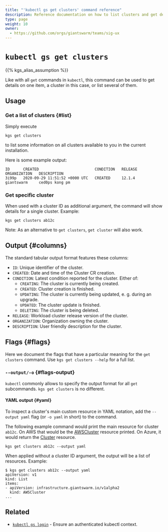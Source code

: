 ```yaml
---
title: "'kubectl gs get clusters' command reference"
description: Reference documentation on how to list clusters and get details for a single cluster using 'kubectl gs'.
type: page
weight: 10
owner:
  - https://github.com/orgs/giantswarm/teams/sig-ux
---
```


# `kubectl gs get clusters`

{{% kgs_alias_assumption %}}

Like with all `get` commands in `kubectl`, this command can be used to get details on one item, a cluster in this case, or list several of them.

## Usage

### Get a list of clusters {#list}

Simply execute

```nohighlight
kgs get clusters
```

to list some information on all clusters available to you in the current installation.

Here is some example output:

```nohighlight
ID      CREATED                         CONDITION   RELEASE   ORGANIZATION   DESCRIPTION
3i99p   2020-09-29 11:51:52 +0000 UTC   CREATED     12.1.4    giantswarm     ced0ps kong pm
```

### Get specific cluster

When used with a cluster ID as additional argument, the command will show details for a single cluster. Example:

```nohighlight
kgs get clusters ab12c
```

Note: As an alternative to `get clusters`, `get cluster` will also work.

## Output {#columns}

The standard tabular output format features these columns:

- `ID`: Unique identifier of the cluster.
- `CREATED`: Date and time of the Cluster CR creation.
- `CONDITION`: Latest condition reported for the cluster. Either of:
    - `CREATING`: The cluster is currently being created.
    - `CREATED`: Cluster creation is finished.
    - `UPDATING`: The cluster is currently being updated, e. g. during an upgrade.
    - `UPDATED`: The cluster update is finished.
    - `DELETING`: The cluster is being deleted.
- `RELEASE`: Workload cluster release version of the cluster.
- `ORGANIZATION`: Organization owning the cluster.
- `DESCRIPTION`: User friendly description for the cluster.

## Flags {#flags}

Here we document the flags that have a particular meaning for the `get clusters` command. Use `kgs get clusters --help` for a full list.

### `--output/-o` {#flags-output}

`kubectl` commonly allows to specify the output format for all `get` subcommands. `kgs get clusters` is no different.

#### YAML output {#yaml}

To inspect a cluster's main custom resource in YAML notation, add the `--output yaml` flag (or `-o yaml` in short) to the command.

The following example command would print the main resource for cluster `ab12c`. On AWS that would be the [AWSCluster](/reference/management-api/awsclusters.infrastructure.giantswarm.io/) resource printed. On Azure, it would return the [Cluster](/reference/management-api/clusters.cluster.x-k8s.io/) resource.

```nohighlight
kgs get clusters ab12c --output yaml
```

When applied without a cluster ID argument, the output will be a list of resources. Example:

```nohighlight
$ kgs get clusters ab12c --output yaml
apiVersion: v1
kind: List
items:
- apiVersion: infrastructure.giantswarm.io/v1alpha2
  kind: AWSCluster
...
```

## Related

- [`kubectl gs login`](/reference/kubectl-gs/login/) - Ensure an authenticated kubectl context.
